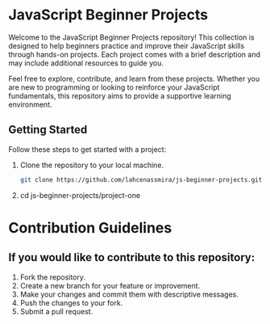 # JavaScript Beginner Projects

Welcome to the JavaScript Beginner Projects repository! This collection is designed to help beginners practice and improve their JavaScript skills through hands-on projects. Each project comes with a brief description and may include additional resources to guide you.

Feel free to explore, contribute, and learn from these projects. Whether you are new to programming or looking to reinforce your JavaScript fundamentals, this repository aims to provide a supportive learning environment.

## Getting Started

Follow these steps to get started with a project:

1. Clone the repository to your local machine.
   ```bash
   git clone https://github.com/lahcenassmira/js-beginner-projects.git
   
2. cd js-beginner-projects/project-one

#  Contribution Guidelines

  ## If you would like to contribute to this repository:

1. Fork the repository.
 2. Create a new branch for your feature or improvement.
  3. Make your changes and commit them with descriptive messages.
   4. Push the changes to your fork.
   5. Submit a pull request.
